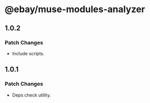 # @ebay/muse-modules-analyzer

## 1.0.2

### Patch Changes

- Include scripts.

## 1.0.1

### Patch Changes

- Deps check utility.
